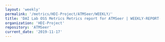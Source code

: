 ```yaml
---
layout: 'weekly'
permalink: '/metrics/HDI-Project/ATMSeer/WEEKLY/'
title: 'DAI Lab OSS Metrics Metrics report for ATMSeer | WEEKLY-REPORT-2019-11-17'
organization: 'HDI-Project'
repository: 'ATMSeer'
current_date: '2019-11-17'
---
```

